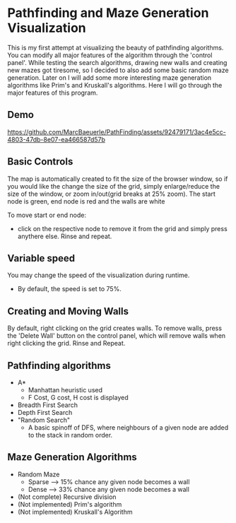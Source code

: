 # Pathfinding and Maze Generation Visualization
This is my first attempt at visualizing the beauty of pathfinding algorithms. You can modify all major features of the algorithm through the 'control panel'. While testing the search algorithms, drawing new walls and creating new mazes got tiresome, so I decided to also add some basic random maze generation. Later on I will add some more interesting maze generation algorithms like Prim's and Kruskall's algorithms. Here I will go through the major features of this program. 

## Demo


https://github.com/MarcBaeuerle/PathFinding/assets/92479171/3ac4e5cc-4803-47db-8e07-ea466587d57b


## Basic Controls
The map is automatically created to fit the size of the browser window, so if you would like the change the size of the grid, simply enlarge/reduce the size of the window, or zoom in/out(grid breaks at 25% zoom).
The start node is green, end node is red and the walls are white

To move start or end node:
- click on the respective node to remove it from the grid and simply press anythere else. Rinse and repeat.

## Variable speed
You may change the speed of the visualization during runtime.
- By default, the speed is set to 75%.

## Creating and Moving Walls
By default, right clicking on the grid creates walls. To remove walls, press the 'Delete Wall' button on the control panel, which will remove walls when right clicking the grid. Rinse and Repeat.

## Pathfinding algorithms
- A*
  - Manhattan heuristic used
  - F Cost, G cost, H cost is displayed
- Breadth First Search
- Depth First Search
- "Random Search"
  - A basic spinoff of DFS, where neighbours of a given node are added to the stack in random order.

## Maze Generation Algorithms
- Random Maze
  - Sparse --> 15% chance any given node becomes a wall
  - Dense  --> 33% chance any given node becomes a wall
- (Not complete) Recursive division
- (Not implemented) Prim's algorithm
- (Not implemented) Kruskall's Algorithm
